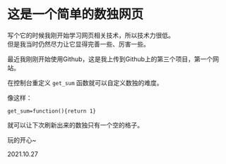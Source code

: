 # 这是一个简单的数独网页
   
写个它的时候我刚开始学习网页相关技术，所以技术力很低。  
但是我当时仍然尽力让它显得完善一些、厉害一些。

最近我刚刚开始使用Github，这是我上传到Github上的第三个项目，第一个网站。

在控制台重定义 `get_sum` 函数就可以自定义数独的难度。  

像这样： 

    get_sum=function(){return 1}

就可以让下次刷新出来的数独只有一个空的格子。

玩的开心~

2021.10.27
